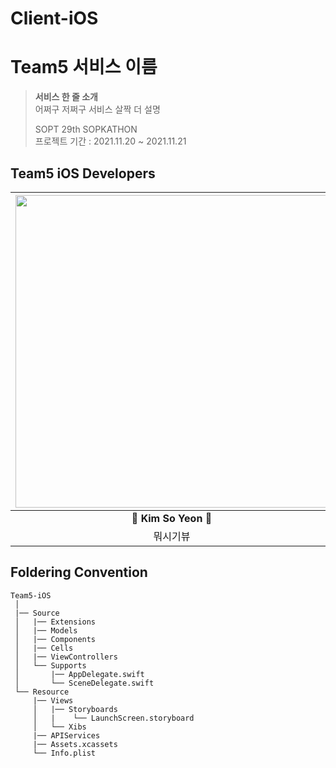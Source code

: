 # Client-iOS

#  Team5 서비스 이름 
> **서비스 한 줄 소개** <br>
> 어쩌구 저쩌구 서비스 살짝 더 설명
>
> SOPT 29th SOPKATHON <br>
> 프로젝트 기간 : 2021.11.20 ~ 2021.11.21

##  Team5 iOS Developers
 <img src="https://user-images.githubusercontent.com/63277563/142728448-8dddd57d-47cf-4c28-8872-77495c01a6a5.png" width="500"> | <img src="https://user-images.githubusercontent.com/63277563/142728452-9d56017e-30e5-4caf-b412-f323b71faa43.png" width="500"> | <img src="https://user-images.githubusercontent.com/63277563/142728450-f066f30f-c427-4288-9840-592f73c8e98e.png" width="500"> |
 :---------:|:----------:|:---------:|
 🍎 **Kim So Yeon** 🍎| 🍎 **Hong Seung Hyeon** 🍎 | 🍎 **Choi Eun Ju** 🍎 | 
뭐시기뷰 | 뭐시기뷰 | 뭐시기뷰 |

## Foldering Convention

 ```
Team5-iOS
  │
  |── Source
  │   |── Extensions
  │   |── Models
  │   |── Components
  │   |── Cells
  │   |── ViewControllers
  │   └── Supports
  │       |── AppDelegate.swift
  │       └── SceneDelegate.swift
  └── Resource
      |── Views
      │   |── Storyboards
      │   |    └── LaunchScreen.storyboard
      │   └── Xibs
      |── APIServices
      |── Assets.xcassets
      └── Info.plist
```
